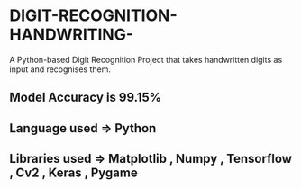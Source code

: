 # DIGIT-RECOGNITION-HANDWRITING-
A Python-based Digit Recognition Project that takes handwritten digits as input and recognises them.                                                                              
## Model Accuracy is 99.15%                                                                                                                                              
## Language used => Python                                                                                                                               
## Libraries used => Matplotlib , Numpy , Tensorflow , Cv2 , Keras , Pygame
